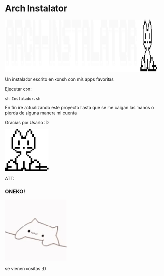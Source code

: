 # Arch Instalator

<img src="https://github.com/Tom5521/Tom5521/blob/c6860089d133604605fd6133ccc26514e94a23e6/Arch-Instalator.png" width="870" height="170" />

Un instalador escrito en xonsh con mis apps favoritas

Ejecutar con:
```
sh Instalador.sh
```

En fin ire actualizando este proyecto hasta que se me caigan las manos o pierda de alguna manera mi cuenta



Gracias por Usarlo :D

<img src="https://github.com/Tom5521/Tom5521/blob/f3640e2216a493074bfb8436777524e719a5d3ec/oneko.png" width="141px">

ATT:
### ONEKO!

<img src="https://github.com/Tom5521/Tom5521/blob/7b38d1501ba08da3475abfe4e0213d059445f33a/gato-BOOM.gif" width="200" height="200" />










se vienen cositas ;D
